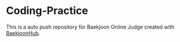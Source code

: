 # Coding-Practice
This is a auto push repository for Baekjoon Online Judge created with [BaekjoonHub](https://github.com/BaekjoonHub/BaekjoonHub).
